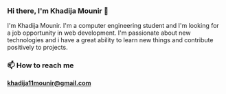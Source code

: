 ### Hi there, I'm Khadija Mounir 👋


<!--[![HitCount](http://hits.dwyl.com/k11mounir/k11mounir.svg)](http://hits.dwyl.com/k11mounir/k11mounir)-->

I'm Khadija Mounir. I'm a computer engineering student and I'm looking for a job opportunity in web development.
I'm passionate about new technologies and i have a great ability to learn new things and contribute positively to projects.

### 📫 How to reach me
   **khadija11mounir@gmail.com**
 



<!-- - 🌱 I’m currently learning ...
- 👯 I’m looking to collaborate on ...
- 🤔 I’m looking for help with ...
- 💬 Ask me about ...
- 📫 How to reach me: ...
- 😄 Pronouns: ...
- ⚡ Fun fact: ... -->
